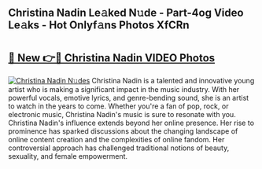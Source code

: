 ## Christina Nadin Le𝚊ked N𝚞de - Part-4og Video Le𝚊ks - Hot Onlyf𝚊ns Photos XfCRn

# <h2><a href="http://ac11207.deff.icu/?id=Christina+Nadin">🔗 New 👉🔴 Christina Nadin VIDEO Photos</a></h2>

[![Christina Nadin N𝚞des](https://i.imgur.com/rIISA9y.gif)](http://ac11207.deff.icu/?id=Christina+Nadin)
Christina Nadin is a talented and innovative young artist who is making a significant impact in the music industry. With her powerful vocals, emotive lyrics, and genre-bending sound, she is an artist to watch in the years to come. Whether you're a fan of pop, rock, or electronic music, Christina Nadin's music is sure to resonate with you. Christina Nadin's influence extends beyond her online presence. Her rise to prominence has sparked discussions about the changing landscape of online content creation and the complexities of online fandom. Her controversial approach has challenged traditional notions of beauty, sexuality, and female empowerment.
